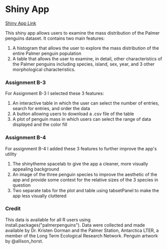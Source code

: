 # Shiny App

[Shiny App Link](https://nicholaswright.shinyapps.io/assignment-b3-nickswright/)

This shiny app allows users to examine the mass distribution of the Palmer penguins dataset. It contains two main features:
  1. A histogram that allows the user to explore the mass distribution of the entire Palmer penguin population
  2. A table that allows the user to examine, in detail, other characteristics of the Palmer penguins including species, island, sex, year, and 3 other morphological characteristics.

### Assignment B-3
For Assignment B-3 I selected these 3 features:
  1. An interactive table in which the user can select the number of entries, search for entries, and order the data
  2. A button allowing users to download a .csv file of the table
  3. A plot of penguin mass in which users can select the range of data displayed and the color fill

### Assignment B-4
For assignment B-4 I added these 3 features to further improve the app's utility
  1. The shinytheme spacelab to give the app a cleaner, more visually appealing background
  2. An image of the three penguin species to improve the aesthetic of the app and provide some context for the relative sizes of the 3 species in question
  3. Two separate tabs for the plot and table using tabsetPanel to make the app less visually cluttered

### Credit
This data is available for all R users using install.packages("palmerpenguins"). Data were collected and made available by Dr. Kristen Gorman and the Palmer Station, Antarctica LTER, a member of the Long Term Ecological Research Network. Penguin artwork by @allison_horst.
